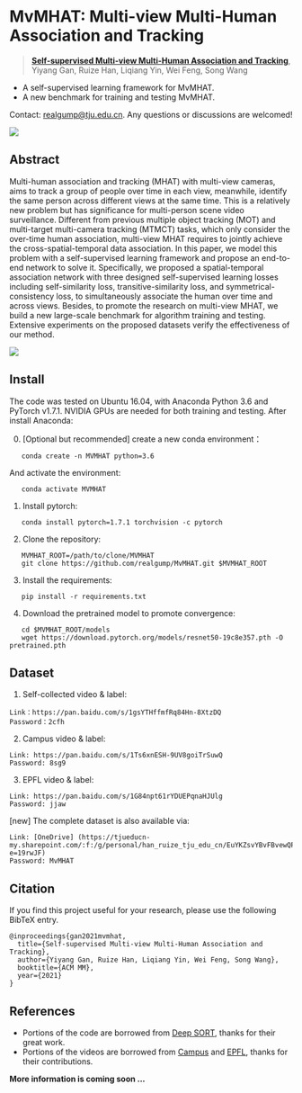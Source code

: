 # MvMHAT: Multi-view Multi-Human Association and Tracking

> [**Self-supervised Multi-view Multi-Human Association and Tracking**](https://www.researchgate.net/profile/Ruize-Han/publication/353819964_Self-supervised_Multi-view_Multi-Human_Association_and_Tracking/links/611356961ca20f6f8613727d/Self-supervised-Multi-view-Multi-Human-Association-and-Tracking.pdf),            
> Yiyang Gan, Ruize Han, Liqiang Yin, Wei Feng, Song Wang

- A self-supervised learning framework for MvMHAT.
- A new benchmark for training and testing MvMHAT.

Contact: [realgump@tju.edu.cn](mailto:realgump@tju.edu.cn). Any questions or discussions are welcomed! 

![](https://github.com/realgump/MvMHAT/blob/main/readme/1.jpg)


## Abstract
Multi-human association and tracking (MHAT) with multi-view cameras, aims to track a group of people over time in each view, meanwhile, identify the same person across different views at the same time. This is a relatively new problem but has significance for multi-person scene video surveillance. Different from previous multiple object tracking (MOT) and multi-target multi-camera tracking (MTMCT) tasks, which only consider the over-time human association, multi-view MHAT requires to jointly achieve the cross-spatial-temporal data association. In this paper, we model this problem with a self-supervised learning framework and propose an end-to-end network to solve it. Specifically, we proposed a spatial-temporal association network with three designed self-supervised learning losses including self-similarity loss, transitive-similarity loss, and symmetrical-consistency loss, to simultaneously associate the human over time and across views. Besides, to promote the research on multi-view MHAT, we build a new large-scale benchmark for algorithm training and testing. Extensive experiments on the proposed datasets verify the effectiveness of our method.

![](https://github.com/realgump/MvMHAT/blob/main/readme/2.jpg)

## Install
The code was tested on Ubuntu 16.04, with Anaconda Python 3.6 and PyTorch v1.7.1. NVIDIA GPUs are needed for both training and testing. After install Anaconda:

0. [Optional but recommended] create a new conda environment：
~~~
   conda create -n MVMHAT python=3.6
~~~
And activate the environment:
~~~
   conda activate MVMHAT
~~~
1. Install pytorch:
~~~
   conda install pytorch=1.7.1 torchvision -c pytorch
~~~
2. Clone the repository:
~~~
   MVMHAT_ROOT=/path/to/clone/MVMHAT
   git clone https://github.com/realgump/MvMHAT.git $MVMHAT_ROOT
~~~
3. Install the requirements:
~~~
   pip install -r requirements.txt
~~~
4. Download the pretrained model to promote convergence:
~~~
   cd $MVMHAT_ROOT/models
   wget https://download.pytorch.org/models/resnet50-19c8e357.pth -O pretrained.pth
~~~

## Dataset 
1. Self-collected video & label:
~~~
Link：https://pan.baidu.com/s/1gsYTHffmfRq84Hn-8XtzDQ 
Password：2cfh
~~~ 

2. Campus video & label:
~~~
Link: https://pan.baidu.com/s/1Ts6xnESH-9UV8goiTrSuwQ 
Password: 8sg9
~~~

3. EPFL video & label:
~~~
Link: https://pan.baidu.com/s/1G84npt61rYDUEPqnaHJUlg 
Password: jjaw 
~~~

[new] The complete dataset is also available via:
~~~
Link: [OneDrive] (https://tjueducn-my.sharepoint.com/:f:/g/personal/han_ruize_tju_edu_cn/EuYKZsvYBvFBvewQPdjvRIoB20iQfMNr_c7_fMDXFRZ7uw?e=19rwJF)
Password: MvMHAT
~~~

## Citation
If you find this project useful for your research, please use the following BibTeX entry.

    @inproceedings{gan2021mvmhat,
      title={Self-supervised Multi-view Multi-Human Association and Tracking},
      author={Yiyang Gan, Ruize Han, Liqiang Yin, Wei Feng, Song Wang},
      booktitle={ACM MM},
      year={2021}
    }
 

## References
- Portions of the code are borrowed from [Deep SORT](https://github.com/nwojke/deep_sort), thanks for their great work.
- Portions of the videos are borrowed from [Campus](http://web.cs.ucla.edu/~yuanluxu/research/mv_track.html) and [EPFL](https://www.epfl.ch/labs/cvlab/data/data-pom-index-php/), thanks for their contributions.

**More information is coming soon ...**
